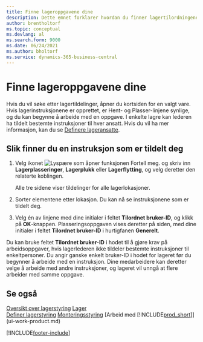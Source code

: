 ```yaml
---
title: Finne lageroppgavene dine
description: Dette emnet forklarer hvordan du finner lagertilordningene som er tilordnet til deg på Varekort-siden når det er opprettet instruksjoner for deg.
author: brentholtorf
ms.topic: conceptual
ms.devlang: al
ms.search.form: 9000
ms.date: 06/24/2021
ms.author: bholtorf
ms.service: dynamics-365-business-central
---
```

# Finne lageroppgavene dine

Hvis du vil søke etter lagertildelinger, åpner du kortsiden for en valgt vare. Hvis lagerinstruksjonene er opprettet, er Hent- og Plasser-linjene synlige, og du kan begynne å arbeide med en oppgave. I enkelte lagre kan lederen ha tildelt bestemte instruksjoner til hver ansatt. Hvis du vil ha mer informasjon, kan du se [Definere lageransatte](warehouse-how-to-set-up-warehouse-employees.md).

## Slik finner du en instruksjon som er tildelt deg

1. Velg ikonet ![Lyspære som åpner funksjonen Fortell meg.](media/ui-search/search_small.png "Fortell hva du vil gjøre") og skriv inn **Lagerplasseringer**, **Lagerplukk** eller **Lagerflytting**, og velg deretter den relaterte koblingen.

    Alle tre sidene viser tildelinger for alle lagerlokasjoner.  

2. Sorter elementene etter lokasjon. Du kan nå se instruksjonene som er tildelt deg.  
3. Velg én av linjene med dine initialer i feltet **Tilordnet bruker-ID**, og klikk på **OK**-knappen. Plasseringsoppgaven vises deretter på siden, med dine initialer i feltet **Tilordnet bruker-ID** i hurtigfanen **Generelt**.  

Du kan bruke feltet **Tilordnet bruker-ID** i hodet til å gjøre krav på arbeidsoppgaver, hvis lagerlederen ikke tildeler bestemte instruksjoner til enkeltpersoner. Du angir ganske enkelt bruker-ID i hodet for lageret før du begynner å arbeide med en instruksjon. Dine medarbeidere kan deretter velge å arbeide med andre instruksjoner, og lageret vil unngå at flere arbeider med samme oppgave.  

## Se også

[Oversikt over lagerstyring](design-details-warehouse-management.md)
[Lager](inventory-manage-inventory.md)  
[Definer lagerstyring](warehouse-setup-warehouse.md) 
[Monteringsstyring](assembly-assemble-items.md)
[Arbeid med [!INCLUDE[prod_short](includes/prod_short.md)]](ui-work-product.md) 


[!INCLUDE[footer-include](includes/footer-banner.md)]